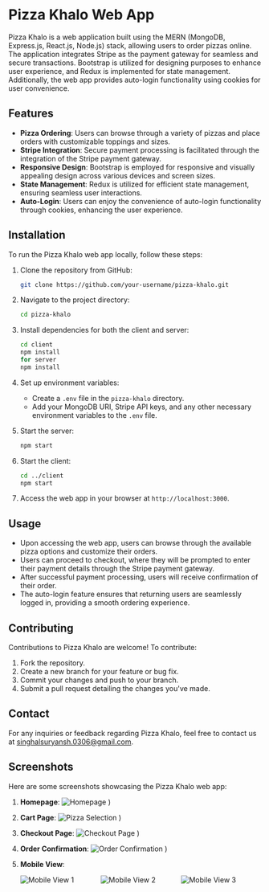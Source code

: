 # Pizza Khalo Web App

Pizza Khalo is a web application built using the MERN (MongoDB, Express.js, React.js, Node.js) stack, allowing users to order pizzas online. The application integrates Stripe as the payment gateway for seamless and secure transactions. Bootstrap is utilized for designing purposes to enhance user experience, and Redux is implemented for state management. Additionally, the web app provides auto-login functionality using cookies for user convenience.

## Features

- **Pizza Ordering**: Users can browse through a variety of pizzas and place orders with customizable toppings and sizes.
- **Stripe Integration**: Secure payment processing is facilitated through the integration of the Stripe payment gateway.
- **Responsive Design**: Bootstrap is employed for responsive and visually appealing design across various devices and screen sizes.
- **State Management**: Redux is utilized for efficient state management, ensuring seamless user interactions.
- **Auto-Login**: Users can enjoy the convenience of auto-login functionality through cookies, enhancing the user experience.

## Installation

To run the Pizza Khalo web app locally, follow these steps:

1. Clone the repository from GitHub:
   ```bash
   git clone https://github.com/your-username/pizza-khalo.git
   ```

2. Navigate to the project directory:
   ```bash
   cd pizza-khalo
   ```

3. Install dependencies for both the client and server:
   ```bash
   cd client
   npm install
   for server
   npm install
   ```

4. Set up environment variables:
   - Create a `.env` file in the `pizza-khalo` directory.
   - Add your MongoDB URI, Stripe API keys, and any other necessary environment variables to the `.env` file.

5. Start the server:
   ```bash
   npm start
   ```

6. Start the client:
   ```bash
   cd ../client
   npm start
   ```

7. Access the web app in your browser at `http://localhost:3000`.

## Usage

- Upon accessing the web app, users can browse through the available pizza options and customize their orders.
- Users can proceed to checkout, where they will be prompted to enter their payment details through the Stripe payment gateway.
- After successful payment processing, users will receive confirmation of their order.
- The auto-login feature ensures that returning users are seamlessly logged in, providing a smooth ordering experience.

## Contributing

Contributions to Pizza Khalo are welcome! To contribute:

1. Fork the repository.
2. Create a new branch for your feature or bug fix.
3. Commit your changes and push to your branch.
4. Submit a pull request detailing the changes you've made.

## Contact

For any inquiries or feedback regarding Pizza Khalo, feel free to contact us at [singhalsuryansh.0306@gmail.com](mailto:singhalsuryansh.0306@gmail.com).

## Screenshots

Here are some screenshots showcasing the Pizza Khalo web app:

1. **Homepage**: 
   ![Homepage](https://github.com/singhal0306/pizza-khalo/assets/86726484/aa874363-5646-4eb4-ad8a-40d7b762a75a)
)

2. **Cart Page**: 
   ![Pizza Selection](https://github.com/singhal0306/pizza-khalo/assets/86726484/aaf81136-d4bc-4f5c-b4d4-a79af9c99ec9)
)

3. **Checkout Page**: 
   ![Checkout Page](https://github.com/singhal0306/pizza-khalo/assets/86726484/76965d92-08c8-4963-826b-2434f885ddfd)
)

4. **Order Confirmation**: 
   ![Order Confirmation](https://github.com/singhal0306/pizza-khalo/assets/86726484/33723978-bf14-4baa-8df4-ccf21c4aca78)
)

5. **Mobile View**:
    <div style="display:flex; flex-direction: row;">
       <img src="https://github.com/singhal0306/pizza-khalo/assets/86726484/a75b9c97-ccf2-426d-9d3b-dbd98e6eb831" alt="Mobile View 1" style="flex: 1;">
       <img src="https://github.com/singhal0306/pizza-khalo/assets/86726484/5d47b6b5-f009-44ca-a456-e7c2c07cd7fd" alt="Mobile View 2" style="flex: 1;">
       <img src="https://github.com/singhal0306/pizza-khalo/assets/86726484/bc41f992-0b88-4a95-bc8a-7a53e6fde3fb" alt="Mobile View 3" style="flex: 1;">
   </div>
